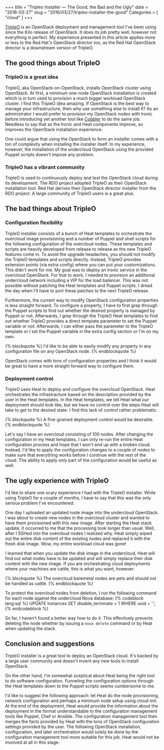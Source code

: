 +++
title = "Tripleo Installer — The Good, the Bad and the Ugly"
date = "2016-03-27"
slug = "2016/03/27/tripleo-installer-the-good"
Categories = [ "cloud" ]
+++

[TripleO](https://wiki.openstack.org/wiki/TripleO) is an OpenStack deployment and management tool I've been using since the Kilo release of OpenStack. It does its job pretty well, however not everything is perfect. My experience presented in this article applies more or less to the Red Hat's OpenStack director too, as the Red Hat OpenStack director is a downstream version of TripleO.

<!--more-->

## The good things about TripleO

### TripleO is a great idea

TripleO, aka OpenStack-on-OpenStack, installs OpenStack cluster using OpenStack. At first, a minimum one-node OpenStack installation is created which is in turn used to provision a much bigger workload OpenStack cluster. I find this TripleO idea amazing. If OpenStack is the best way to manage your infrastructure, then why use something else to install it? As an administrator I would prefer to provision my OpenStack nodes with Ironic before introducing yet another tool like [Cobbler](http://cobbler.github.io/) to do the same job. Needless to say that as the Ironic and Heat components improve, so improves the OpenStack installation experience.

One could argue that using the OpenStack to form an installer comes with a ton of complexity when installing the installer itself. In my experience, however, the installation of the undercloud OpenStack using the provided Puppet scripts doesn't impose any problem.

### TripleO has a vibrant community

TripleO is used to continuously deploy and test the OpenStack cloud during its development. The RDO project adopted TripleO as their OpenStack installation tool. Red Hat derives their OpenStack director installer from the RDO project. A large community of TripleO users is a great plus.

## The bad things about TripleO

### Configuration flexibility

TripleO installer consists of a bunch of Heat templates to orchestrate the overcloud image provisioning and a number of Puppet and shell scripts for the following configuration of the overcloud nodes. These templates and scripts are heavily developed from release to release as the new TripleO features come in. To avoid the upgrade headaches, you should not modify the TripleO templates and scripts directly. Instead, TripleO provides extension points (via extra config) where you can put your customizations. This didn't work for me. My goal was to deploy an Ironic service in the overcloud OpenStack. For that to work, I needed to provision an additional undercloud network including a VIP for the load balancer. This was not possible without patching the Heat templates and Puppet scripts. I dread the day when I'll have to port these patches to the next TripleO release.

Furthermore, the current way to modify OpenStack configuration properties is less straight forward. To configure a property, I have to first grep through the Puppet scripts to find out whether the desired property is managed by Puppet or not. Afterwards, I grep through the TripleO Heat templates to find out whether TripleO provides a direct template parameter to set the Puppet variable or not. Afterwards, I can either pass the parameter to the TripleO template or I set the Puppet variable in the extra config section or I'm on my own.

{% blockquote %}
I'd like to be able to easily modify any property in any configuration file on any OpenStack node.
{% endblockquote %}

OpenStack comes with tons of configuration properties and I think it would be great to have a more straight forward way to configure them.

### Deployment control

TripleO uses Heat to deploy and configure the overcloud OpenStack. Heat orchestrates the infrastracture based on the description provided by the user in the Heat templates. In the Heat templates, we tell Heat what our deployment should look like, but we have no control over the steps Heat will take to get to the desired state. I find this lack of control rather problematic.

{% blockquote %}
A fine-grained deployment control would be desirable.
{% endblockquote %}

Let's say I have an overcloud consisting of 100 nodes. After changing the configuration in my Heat templates, I can only re-run the entire Heat configuration process and hope that I won't end up with a broken cloud. Instead, I'd like to apply the configuration changes to a couple of nodes to make sure that everything works before I continue with the rest of the cloud. The ability to apply only part of the configuration would be useful as well.

## The ugly experience with TripleO

I'd like to share one scary experience I had with the TripleO installer. While using TripleO for a couple of months, I have to say that this was the only serious problem I've encountered.

One day I uploaded an updated node image into the undercloud OpenStack. I was about to create new nodes in the overcloud cluster and wanted to have them provisioned with this new image. After starting the Heat stack update, it occurred to me that the processing took longer than usual. Well, after I SSHed into the overcloud nodes I realized why. Heat simply wiped out the entire disk content of the existing nodes and replaced it with the fresh disk image. Wow, my entire workload cloud was gone!

I learned that when you update the disk image in the undercloud, Heat will find out what nodes have to be updated and will simply replace their disk content with the new image. If you are orchestrating cloud deployments where your machines are cattle, this is what you want, however:

{% blockquote %}
The overcloud baremetal nodes are pets and should not be handled as cattle.
{% endblockquote %}

To protect the overcloud nodes from deletion, I run the following command for each node against the undercloud Nova database:
{% codeblock lang:sql %}
UPDATE instances SET disable_terminate = 1 WHERE uuid = '<uuid of the overcloud instance>';
{% endcodeblock %}

So far, I haven't found a better way how to do it. This effectively prevents deleting the node whether by issuing a `nova delete` command or by Heat when updating the stack.

## Conclusion and suggestions

TripleO installer is a great tool to deploy an OpenStack cloud. It's backed by a large user community and doesn't invent any new tools to install OpenStack.

On the other hand, I'm somewhat sceptical about Heat being the right tool to do software configuration. Funneling the configuration options through the Heat templates down to the Puppet scripts seems cumbersome to me.

I'd like to suggest the following approach: let Heat do the node provisioning, network configuration and perhaps a minimum node setup using cloud-init. At the end of the deployment, Heat would provide the information about the deployment in the format understandable to the configuration management tools like Puppet, Chef or Ansible. The configuration management tool then merges the facts provided by Heat with the tons of OpenStack configuration settings provided by the user. The following OpenStack installation, configuration, and later orchestration would solely be done by the configuration management tool more suitable for this job. Heat would not be involved at all in this stage.
